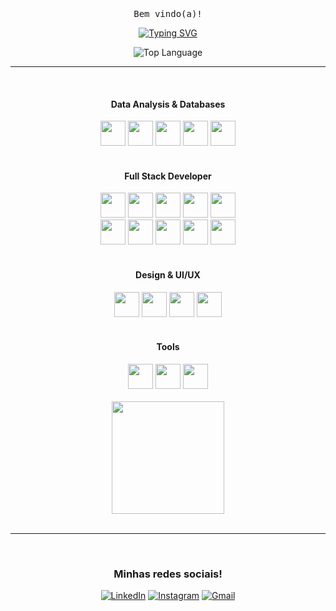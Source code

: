  <br>
<div align="center">
  
  <samp>
      Bem vindo(a)!
      <br>
  </samp>

[![Typing SVG](https://readme-typing-svg.demolab.com?font=Fira+Code&pause=1000&color=FF9900&center=true&vCenter=true&width=435&lines=Me+chamo+Kevyn+Ladislau;Analista+de+dados+em+evolu%C3%A7%C3%A3o+%F0%9F%93%8A)](https://git.io/typing-svg)

<img align="center" alt="Top Language" src="http://github-profile-summary-cards.vercel.app/api/cards/profile-details?username=KevynFirst&theme=dark"/>

</div>

---

<br>

<div align="center">
  <h4>Data Analysis & Databases</h4>
  <img width="40" src="https://img.icons8.com/?size=100&id=13654&format=png&color=000000" />
  <img width="40" src="https://img.icons8.com/?size=100&id=Ny0t2MYrJ70p&format=png&color=000000" />
  <img width="40" src="https://cdn.jsdelivr.net/gh/devicons/devicon@latest/icons/python/python-original.svg" />
  <img width="40" src="https://cdn.jsdelivr.net/gh/devicons/devicon@latest/icons/mysql/mysql-original.svg" />
  <img width="40" src="https://cdn.jsdelivr.net/gh/devicons/devicon@latest/icons/amazonwebservices/amazonwebservices-plain-wordmark.svg" />

  
</div>

<br>

<div align="center">
  <h4>Full Stack Developer</h4>

  <img width="40" src="https://cdn.jsdelivr.net/gh/devicons/devicon@latest/icons/html5/html5-original.svg" />
  <img width="40" src="https://cdn.jsdelivr.net/gh/devicons/devicon@latest/icons/css3/css3-original.svg" />
  <img width="40" src="https://cdn.jsdelivr.net/gh/devicons/devicon@latest/icons/javascript/javascript-original.svg" />
  <img width="40" src="https://cdn.jsdelivr.net/gh/devicons/devicon@latest/icons/tailwindcss/tailwindcss-original.svg" />
  <img width="40" src="https://cdn.jsdelivr.net/gh/devicons/devicon@latest/icons/react/react-original.svg" />
  <br>
  <img width="40" src="https://cdn.jsdelivr.net/gh/devicons/devicon@latest/icons/postgresql/postgresql-original.svg" />
  <img width="40" src="https://cdn.jsdelivr.net/gh/devicons/devicon@latest/icons/wordpress/wordpress-plain.svg" />
  <img width="40" src="https://cdn.jsdelivr.net/gh/devicons/devicon@latest/icons/php/php-original.svg" />
  <img width="40" src="https://cdn.jsdelivr.net/gh/devicons/devicon@latest/icons/nodejs/nodejs-original.svg" />
  <img width="40" src="https://cdn.jsdelivr.net/gh/devicons/devicon@latest/icons/typescript/typescript-original.svg" />

  
</div>

<br>

<div align="center">
  <h4>Design & UI/UX</h4>

  <img width="40" src="https://cdn.jsdelivr.net/gh/devicons/devicon@latest/icons/canva/canva-original.svg" />
  <img width="40" src="https://cdn.jsdelivr.net/gh/devicons/devicon@latest/icons/photoshop/photoshop-original.svg" />
  <img width="40" src="https://cdn.jsdelivr.net/gh/devicons/devicon@latest/icons/illustrator/illustrator-original.svg" />
  <img width="40" src="https://cdn.jsdelivr.net/gh/devicons/devicon@latest/icons/figma/figma-original.svg" />
  
  </div>

<br>

<div align="center">
  <h4>Tools</h4>
  <img width="40" src="https://cdn.jsdelivr.net/gh/devicons/devicon@latest/icons/git/git-original.svg" />
  <img width="40" src="https://cdn.jsdelivr.net/gh/devicons/devicon@latest/icons/linux/linux-original.svg" />
  <img width="40" src="https://cdn.jsdelivr.net/gh/devicons/devicon@latest/icons/docker/docker-original.svg" />

<br>
<br>
<img height="180em" src="https://github-readme-stats.vercel.app/api/top-langs/?username=kevynfirst&layout=compact&langs_count=6&theme=dark"/>
</div>

<br>

---

<br>

<div align="center">

### Minhas redes sociais!
[![LinkedIn](https://img.shields.io/badge/LinkedIn-1E2832?style=for-the-badge&logo=linkedin&logoColor=0077B5)](https://www.linkedin.com/in/kevynfirst)
[![Instagram](https://img.shields.io/badge/-Instagram-1E2832?style=for-the-badge&logo=instagram&logoColor=%23E4405F)](https://instagram.com/kevynfirst)
[![Gmail](https://img.shields.io/badge/Gmail-1E2832?style=for-the-badge&logo=gmail&logoColor=red)](mailto:kevynfirst@gmail.com)
